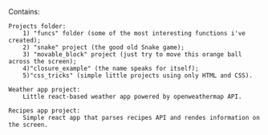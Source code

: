 Contains:

    Projects folder:
        1) "funcs" folder (some of the most interesting functions i've created);
        2) "snake" project (the good old Snake game);
        3) "movable_block" project (just try to move this orange ball across the screen);
        4)"closure_example" (the name speaks for itself);
        5)"css_tricks" (simple little projects using only HTML and CSS).

    Weather app project:
        Little react-based weather app powered by openweathermap API.

    Recipes app project:
        Simple react app that parses recipes API and rendes information on the screen.

        